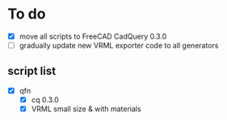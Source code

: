 # To do
- [x] move all scripts to FreeCAD CadQuery 0.3.0
- [ ] gradually update new VRML exporter code to all generators

## script list
- [x] qfn
   - [x] cq 0.3.0
   - [x] VRML small size & with materials
